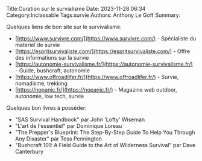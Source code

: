 Title:Curation sur le survialisme
Date: 2023-11-28 06:34
Category:Inclassable
Tags:survie
Authors: Anthony Le Goff
Summary:

Quelques liens de bon site sur le survivalisme:

* [https://www.survivre.com/](https://www.survivre.com/) - Spécialiste du materiel de survie
* [https://espritsurvivaliste.com/](https://espritsurvivaliste.com/) - Offre des informations sur la survie
* [https://autonomie-survivalisme.fr/](https://autonomie-survivalisme.fr/) - Guide, bushcraft, autonomie
* [https://www.offroadlifer.fr/](https://www.offroadlifer.fr/) - Survie, nomadisme, trekking
* [https://nopanic.fr/](https://nopanic.fr/) - Magazine web outdoor, autonomie, low tech, survie

Quelques bon livres à posséder:

* "SAS Survival Handbook" par John 'Lofty' Wiseman
* "L'art de l'essentiel" par Dominique Loreau
* "The Prepper's Blueprint: The Step-By-Step Guide To Help You Through Any Disaster" par Tess Pennington
* "Bushcraft 101: A Field Guide to the Art of Wilderness Survival" par Dave Canterbury


